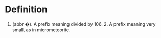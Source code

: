 # Definition

1.  (abbr �). A prefix meaning divided by 106. 2. A prefix meaning very
    small, as in micrometeorite.
